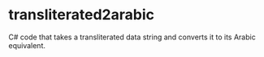 # transliterated2arabic
C# code that takes a transliterated data string and converts it to its Arabic equivalent.

